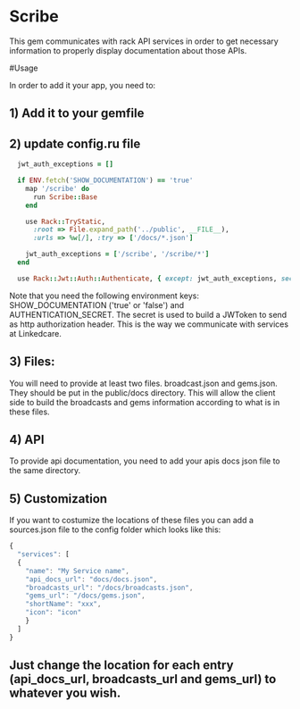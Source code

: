 <h1>Scribe</h1>


This gem communicates with rack API services in order to get necessary information to properly display documentation about those APIs.

#Usage

In order to add it your app, you need to:

## 1) Add it to your gemfile
## 2) update config.ru file
  ```ruby
    jwt_auth_exceptions = []

    if ENV.fetch('SHOW_DOCUMENTATION') == 'true'
      map '/scribe' do
        run Scribe::Base
      end

      use Rack::TryStatic,
        :root => File.expand_path('../public', __FILE__),
        :urls => %w[/], :try => ['/docs/*.json']

      jwt_auth_exceptions = ['/scribe', '/scribe/*']
    end

    use Rack::Jwt::Auth::Authenticate, { except: jwt_auth_exceptions, secret: ENV['AUTHENTICATION_SECRET'] }
  ```

Note that you need the following environment keys:
SHOW_DOCUMENTATION ('true' or 'false') and AUTHENTICATION_SECRET. The secret is used to build a JWToken to send as http authorization header. This is the way we communicate with services at Linkedcare.

## 3) Files:
  You will need to provide at least two files. broadcast.json and gems.json. They should be put in the public/docs directory. This will allow the client side to build the broadcasts and gems information according to what is in these files.

## 4) API
  To provide api documentation, you need to add your apis docs json file to the same directory.
## 5) Customization
  If you want to costumize the locations of these files you can add a sources.json file to the config folder which looks like this:

```javascript
{
  "services": [
  {
    "name": "My Service name",
    "api_docs_url": "docs/docs.json",
    "broadcasts_url": "/docs/broadcasts.json",
    "gems_url": "/docs/gems.json",
    "shortName": "xxx",
    "icon": "icon"
    }
  ]
}
```

Just change the location for each entry (api_docs_url, broadcasts_url and gems_url) to whatever you wish.
---
